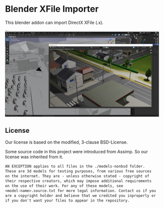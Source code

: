 # Blender XFile Importer

This blender addon can import DirectX XFile (.x).

![](screenshot.jpg)

## License

Our license is based on the modified, 3-clause BSD-License.

Some source code in this project were introduced from Assimp.
So our license was inherited from it.

```
AN EXCEPTION applies to all files in the ./models-nonbsd folder.
These are 3d models for testing purposes, from various free sources
on the internet. They are - unless otherwise stated - copyright of
their respective creators, which may impose additional requirements
on the use of their work. For any of these models, see
<model-name>.source.txt for more legal information. Contact us if you
are a copyright holder and believe that we credited you inproperly or
if you don't want your files to appear in the repository.
```